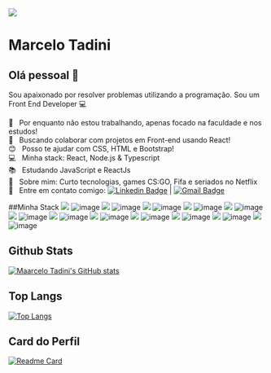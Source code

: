 <img width="auto" src="https://avatars.githubusercontent.com/u/57718626?s=460&u=ddffa661d917bb9445326c75bb7b8916405412c1&v=4">

# Marcelo Tadini

## Olá pessoal 👋
Sou apaixonado por resolver problemas utilizando a programação.
Sou um Front End Developer :computer:

 :rocket:  &nbsp; Por enquanto não estou trabalhando, apenas focado na faculdade e nos estudos!
 <br/> :purple_heart: &nbsp; Buscando colaborar com projetos em Front-end usando React!
 <br/> :blush: &nbsp; Posso te ajudar com CSS, HTML e Bootstrap!
 <br/> :computer: &nbsp; Minha stack: React, Node.js & Typescript
 <br/> :books: &nbsp; Estudando JavaScript e ReactJs
 <br/> 💬  &nbsp; Sobre mim: Curto tecnologias, games CS:GO, Fifa e seriados no Netflix
 <br/> :email: &nbsp; Entre em contato comigo: [![Linkedin Badge](https://img.shields.io/badge/-MarceloTadini-blue?style=flat-square&logo=Linkedin&logoColor=white&link=https://www.linkedin.com/in/tgmarinho/)](https://www.linkedin.com/in/marcelotadini/) 
| 
[![Gmail Badge](https://img.shields.io/badge/-tadini.marcelo53@gmail.com-c14438?style=flat-square&logo=Gmail&logoColor=white&link=mailto:tadini.marcelo53@gmail.com)](mailto:tadini.marcelo53@gmail.com)

##Minha Stack
<img src="{}" />
![image]({https://img.shields.io/badge/HTML5-E34F26?style=for-the-badge&logo=html5&logoColor=white})
<img src="{}" />
![image]({https://img.shields.io/badge/CSS3-1572B6?style=for-the-badge&logo=css3&logoColor=white})
<img src="{https://img.shields.io/badge/Sass-CC6699?style=for-the-badge&logo=sass&logoColor=white}" />
![image]({BadgeURLHere})
<img src="{https://img.shields.io/badge/JavaScript-323330?style=for-the-badge&logo=javascript&logoColor=F7DF1E}" />
![image]({BadgeURLHere})
<img src="{https://img.shields.io/badge/TypeScript-007ACC?style=for-the-badge&logo=typescript&logoColor=white}" />
![image]({BadgeURLHere})
<img src="{https://img.shields.io/badge/React-20232A?style=for-the-badge&logo=react&logoColor=61DAFB}" />
![image]({BadgeURLHere})
<img src="{https://img.shields.io/badge/next.js-000000?style=for-the-badge&logo=nextdotjs&logoColor=white}" />
![image]({BadgeURLHere})
<img src="{https://img.shields.io/badge/Git-F05032?style=for-the-badge&logo=git&logoColor=white}" />
![image]({BadgeURLHere})
<img src="{https://img.shields.io/badge/Bootstrap-563D7C?style=for-the-badge&logo=bootstrap&logoColor=white}" />
![image]({BadgeURLHere})
<img src="{https://img.shields.io/badge/Material--UI-0081CB?style=for-the-badge&logo=material-ui&logoColor=white}" />
![image]({BadgeURLHere})
<img src="{https://img.shields.io/badge/npm-CB3837?style=for-the-badge&logo=npm&logoColor=white}" />
![image]({BadgeURLHere})
<img src="{https://img.shields.io/badge/Yarn-2C8EBB?style=for-the-badge&logo=yarn&logoColor=white}" />
![image]({BadgeURLHere})


## Github Stats
[![Maarcelo Tadini's GitHub stats](https://github-readme-stats.vercel.app/api?username=MarceloTadini&hide=contribs,issues&show_icons=true&theme=radical)
](https://github.com/MarceloTadini/MarceloTadini)

## Top Langs
[![Top Langs](https://github-readme-stats.vercel.app/api/top-langs/?username=MarceloTadini&layout=compact)](https://github.com/MarceloTadini/MarceloTadini)

## Card do Perfil
[![Readme Card](https://github-readme-stats.vercel.app/api/pin/?username=MarceloTadini&repo=MarceloTadini&theme=radical&show_owner=true)](https://github.com/MarceloTadini/MarceloTadini)

